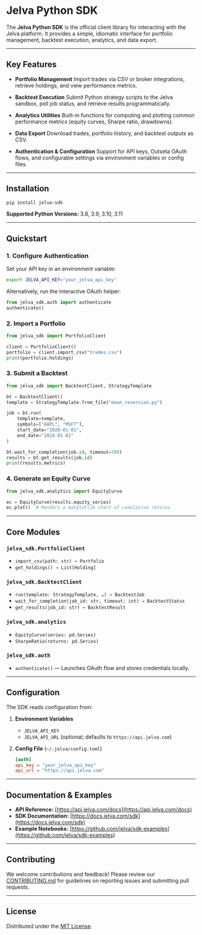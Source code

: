 # Jelva Python SDK

The **Jelva Python SDK** is the official client library for interacting with the Jelva platform. It provides a simple, idiomatic interface for portfolio management, backtest execution, analytics, and data export.

---

## Key Features

* **Portfolio Management**
  Import trades via CSV or broker integrations, retrieve holdings, and view performance metrics.

* **Backtest Execution**
  Submit Python strategy scripts to the Jelva sandbox, poll job status, and retrieve results programmatically.

* **Analytics Utilities**
  Built-in functions for computing and plotting common performance metrics (equity curves, Sharpe ratio, drawdowns).

* **Data Export**
  Download trades, portfolio history, and backtest outputs as CSV.

* **Authentication & Configuration**
  Support for API keys, Outseta OAuth flows, and configurable settings via environment variables or config files.

---

## Installation

```bash
pip install jelva-sdk
```

**Supported Python Versions:** 3.8, 3.9, 3.10, 3.11

---

## Quickstart

### 1. Configure Authentication

Set your API key in an environment variable:

```bash
export JELVA_API_KEY="your_jelva_api_key"
```

Alternatively, run the interactive OAuth helper:

```python
from jelva_sdk.auth import authenticate
authenticate()
```

### 2. Import a Portfolio

```python
from jelva_sdk import PortfolioClient

client = PortfolioClient()
portfolio = client.import_csv("trades.csv")
print(portfolio.holdings)
```

### 3. Submit a Backtest

```python
from jelva_sdk import BacktestClient, StrategyTemplate

bt = BacktestClient()
template = StrategyTemplate.from_file("mean_reversion.py")

job = bt.run(
    template=template,
    symbols=["AAPL", "MSFT"],
    start_date="2020-01-01",
    end_date="2024-01-01"
)

bt.wait_for_completion(job.id, timeout=300)
results = bt.get_results(job.id)
print(results.metrics)
```

### 4. Generate an Equity Curve

```python
from jelva_sdk.analytics import EquityCurve

ec = EquityCurve(results.equity_series)
ec.plot()  # Renders a matplotlib chart of cumulative returns
```

---

## Core Modules

### `jelva_sdk.PortfolioClient`

* `import_csv(path: str) → Portfolio`
* `get_holdings() → List[Holding]`

### `jelva_sdk.BacktestClient`

* `run(template: StrategyTemplate, …) → BacktestJob`
* `wait_for_completion(job_id: str, timeout: int) → BacktestStatus`
* `get_results(job_id: str) → BacktestResult`

### `jelva_sdk.analytics`

* `EquityCurve(series: pd.Series)`
* `SharpeRatio(returns: pd.Series)`

### `jelva_sdk.auth`

* `authenticate()`  — Launches OAuth flow and stores credentials locally.

---

## Configuration

The SDK reads configuration from:

1. **Environment Variables**

   * `JELVA_API_KEY`
   * `JELVA_API_URL` (optional; defaults to `https://api.jelva.com`)

2. **Config File** (`~/.jelva/config.toml`)

   ```toml
   [auth]
   api_key = "your_jelva_api_key"
   api_url = "https://api.jelva.com"
   ```

---

## Documentation & Examples

* **API Reference:** [https://api.jelva.com/docs](https://api.jelva.com/docs)
* **SDK Documentation:** [https://docs.jelva.com/sdk](https://docs.jelva.com/sdk)
* **Example Notebooks:** [https://github.com/jelva/sdk-examples](https://github.com/jelva/sdk-examples)

---

## Contributing

We welcome contributions and feedback! Please review our [CONTRIBUTING.md](./CONTRIBUTING.md) for guidelines on reporting issues and submitting pull requests.

---

## License

Distributed under the [MIT License](./LICENSE).
